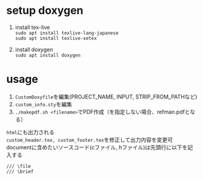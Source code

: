 # setup doxygen
1. install tex-live  
`sudo apt install texlive-lang-japanese`  
`sudo apt install texlive-xetex`  

1. install doxygen  
`sudo apt install doxygen`  

# usage
1. `CustomDoxyfile`を編集(PROJECT_NAME, INPUT, STRIP_FROM_PATHなど)  
1. `custom_info.sty`を編集  
1. `./makepdf.sh <filename>`でPDF作成（<filename>を指定しない場合、refman.pdfとなる）  

`html`にも出力される  
`custom_header.tex, custom_footer.tex`を修正して出力内容を変更可  
documentに含めたいソースコード(cファイル, hファイル)は先頭行に以下を記入する  
```
/// \file  
/// \brief  
```